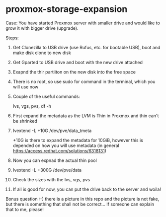 # proxmox-storage-expansion

Case: You have started Proxmox server with smaller drive and would like to grow it with bigger drive (upgrade).

Steps:
1) Get Clonezilla to USB drive (use Rufus, etc. for bootable USB), boot and make disk clone to new disk
2) Get Gparted to USB drive and boot with the new drive attached
3) Exapnd the thir partiiton on the new disk into the free space
4) There is no root, so use sudo for command in the terminal, which you will use now
5) Couple of the useful commands:
   
   lvs,
   vgs,
   pvs,
   df -h
   
7) First expand the metadata as the LVM is Thin in Proxmox and thin can't be shrinked
8) lvextend -L +10G /dev/pve/data_tmeta

   +10G is there to expand the metadata for 10GiB, however this is depended on how you will use metadata (in general https://access.redhat.com/solutions/6318131)

10) Now you can expnad the actual thin pool
11) lvextend -L +300G /dev/pve/data
12) Check the sizes with the lvs, vgs, pvs
13) If all is good for now, you can put the drive back to the server and woila!


Bonus question :-) there is a picture in this repo and the picture is not fake, but there is something that shall not be correct... If someone can explain that to me, please!
